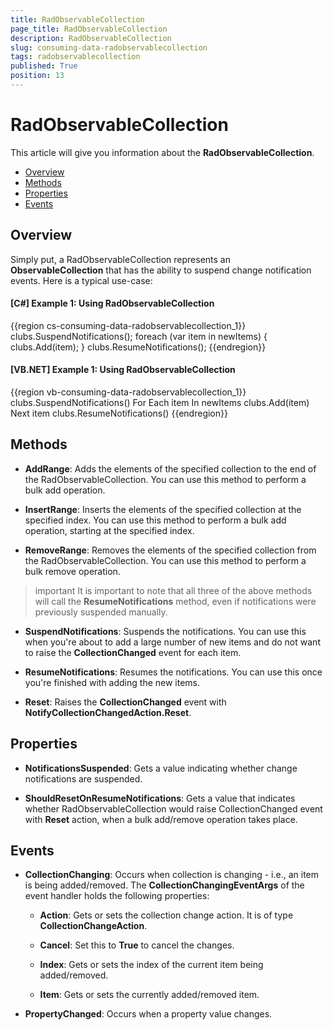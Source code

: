```yaml
---
title: RadObservableCollection
page_title: RadObservableCollection
description: RadObservableCollection
slug: consuming-data-radobservablecollection
tags: radobservablecollection
published: True
position: 13
---
```


# RadObservableCollection

This article will give you information about the **RadObservableCollection**.

* [Overview](#overview)
* [Methods](#methods)
* [Properties](#properties)
* [Events](#events)

## Overview

Simply put, a RadObservableCollection represents an **ObservableCollection** that has the ability to suspend change notification events. Here is a typical use-case:

#### __[C#] Example 1: Using RadObservableCollection__

{{region cs-consuming-data-radobservablecollection_1}}
	clubs.SuspendNotifications();
    foreach (var item in newItems)
    {
        clubs.Add(item);
    }
    clubs.ResumeNotifications();
{{endregion}}

#### __[VB.NET] Example 1: Using RadObservableCollection__

{{region vb-consuming-data-radobservablecollection_1}}
	clubs.SuspendNotifications()
	For Each item In newItems
		clubs.Add(item)
	Next item
	clubs.ResumeNotifications()
{{endregion}}

## Methods

* **AddRange**: Adds the elements of the specified collection to the end of the RadObservableCollection. You can use this method to perform a bulk add operation.

* **InsertRange**: 	Inserts the elements of the specified collection at the specified index. You can use this method to perform a bulk add operation, starting at the specified index.

* **RemoveRange**: Removes the elements of the specified collection from the RadObservableCollection. You can use this method to perform a bulk remove operation.

>important It is important to note that all three of the above methods will call the **ResumeNotifications** method, even if notifications were previously suspended manually.

* **SuspendNotifications**: Suspends the notifications. You can use this when you're about to add a large number of new items and do not want to raise the **CollectionChanged** event for each item.

* **ResumeNotifications**: Resumes the notifications. You can use this once you're finished with adding the new items.

* **Reset**: Raises the **CollectionChanged** event with **NotifyCollectionChangedAction.Reset**.

## Properties

* **NotificationsSuspended**: Gets a value indicating whether change notifications are suspended.

* **ShouldResetOnResumeNotifications**: Gets a value that indicates whether RadObservableCollection would raise CollectionChanged event with **Reset** action, when a bulk add/remove operation takes place.

## Events

* **CollectionChanging**: Occurs when collection is changing - i.e., an item is being added/removed. The **CollectionChangingEventArgs** of the event handler holds the following properties:

	* **Action**: Gets or sets the collection change action. It is of type **CollectionChangeAction**.

	* **Cancel**: Set this to **True** to cancel the changes.
	
	* **Index**: Gets or sets the index of the current item being added/removed.

	* **Item**: Gets or sets the currently added/removed item.

* **PropertyChanged**: Occurs when a property value changes.